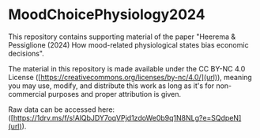 # MoodChoicePhysiology2024
This repository contains supporting material of the paper "Heerema &amp; Pessiglione (2024) How mood-related physiological states bias economic decisions".

The material in this repository is made available under the CC BY-NC 4.0 License ([https://creativecommons.org/licenses/by-nc/4.0/](url)),
meaning you may use, modify, and distribute this work as long as it's for non-commercial purposes and proper attribution is given.

Raw data can be accessed here: ([https://1drv.ms/f/s!AlQbJDY7oqVPjd1zdoWe0b9q1N8NLg?e=SQdpeN](url)).
